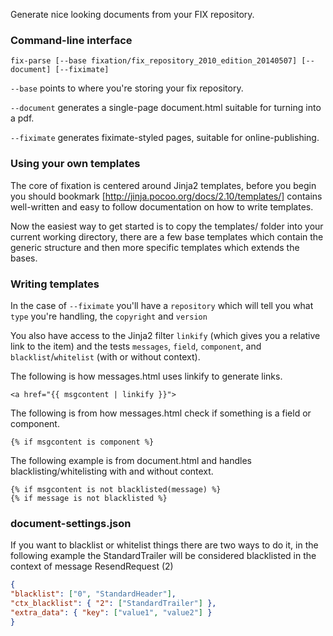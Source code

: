 Generate nice looking documents from your FIX repository.

### Command-line interface

`fix-parse [--base fixation/fix_repository_2010_edition_20140507] [--document] [--fiximate]`

`--base` points to where you're storing your fix repository.

`--document` generates a single-page document.html suitable for turning into a pdf.

`--fiximate` generates fiximate-styled pages, suitable for online-publishing.

### Using your own templates

The core of fixation is centered around Jinja2 templates, before you begin you should bookmark [http://jinja.pocoo.org/docs/2.10/templates/] contains well-written and easy to follow documentation on how to write templates.

Now the easiest way to get started is to copy the templates/ folder into your current working directory, there are a few base templates which contain the generic structure and then more specific templates which extends the bases.

### Writing templates

In the case of `--fiximate` you'll have a `repository` which will tell you what `type` you're handling, the `copyright` and `version`

You also have access to the Jinja2 filter `linkify` (which gives you a relative link to the item) and the tests `messages`, `field`, `component`, and `blacklist`/`whitelist` (with or without context).

The following is how messages.html uses linkify to generate links.

```jinja2
<a href="{{ msgcontent | linkify }}">
```

The following is from how messages.html check if something is a field or component.

```jinja2
{% if msgcontent is component %}
```

The following example is from document.html and handles blacklisting/whitelisting with and without context.
```jinja2
{% if msgcontent is not blacklisted(message) %}
{% if message is not blacklisted %}

```

### document-settings.json

If you want to blacklist or whitelist things there are two ways to do it, in the following example the StandardTrailer will be considered blacklisted in the context of message ResendRequest (2)

```json
{
"blacklist": ["0", "StandardHeader"],
"ctx_blacklist": { "2": ["StandardTrailer"] },
"extra_data": { "key": ["value1", "value2"] }
}
```  